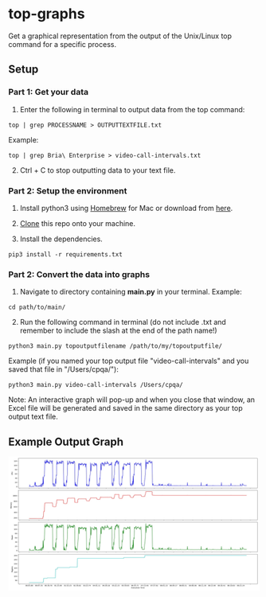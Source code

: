 # top-graphs
Get a graphical representation from the output of the Unix/Linux top command for a specific process.

## Setup

### Part 1: Get your data
1. Enter the following in terminal to output data from the top command:
```
top | grep PROCESSNAME > OUTPUTTEXTFILE.txt
```
Example:
```
top | grep Bria\ Enterprise > video-call-intervals.txt
```

2. Ctrl + C to stop outputting data to your text file.


### Part 2: Setup the environment
1. Install python3 using [Homebrew](https://brew.sh) for Mac or download from [here](https://www.python.org/downloads/windows/).

2. [Clone](https://docs.github.com/en/github/creating-cloning-and-archiving-repositories/cloning-a-repository) this repo onto your machine.

3. Install the dependencies.
```
pip3 install -r requirements.txt
```

### Part 2: Convert the data into graphs
1. Navigate to directory containing **main.py** in your terminal.
Example:
```
cd path/to/main/
```

2. Run the following command in terminal (do not include .txt and remember to include the slash at the end of the path name!)
```
python3 main.py topoutputfilename /path/to/my/topoutputfile/
```
Example (if you named your top output file "video-call-intervals" and you saved that file in "/Users/cpqa/"):
```
python3 main.py video-call-intervals /Users/cpqa/
```
Note: An interactive graph will pop-up and when you close that window, an Excel file will be generated and saved in the same directory as your top output text file.


## Example Output Graph
![example graph from top output](example-graph.png)
